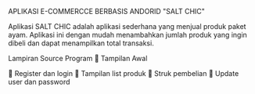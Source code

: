 APLIKASI E-COMMERCCE BERBASIS ANDORID "SALT CHIC"

Aplikasi SALT CHIC adalah aplikasi sederhana yang 
menjual produk paket ayam. Aplikasi ini dengan mudah menambahkan jumlah produk yang 
ingin dibeli dan dapat menampilkan total transaksi.

Lampiran Source Program
 Tampilan Awal 

 Register dan login
 Tampilan list produk
 Struk pembelian
 Update user dan password
